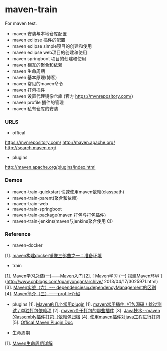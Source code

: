 # maven-train

For maven test.

* maven 安装与本地仓库配置
* maven eclipse 插件的配置
* maven eclipse simple项目的创建和使用
* maven eclipse web项目的创建和使用
* maven springboot 项目的创建和使用
* maven 相互的聚合和依赖
* maven 生命周期
* maven 基本原理(博客)
* maven 常见的maven命令
* maven 打包插件
* maven 设置代理镜像仓库 (官方 https://mvnrepository.com/)
* maven profile 插件的管理
* maven 私有仓库的安装

### URLS

* offical

https://mvnrepository.com/
http://maven.apache.org/
http://search.maven.org/

* plugins

http://maven.apache.org/plugins/index.html

### Demos

* maven-train-quickstart 快速使用maven依赖(classpath)
* maven-train-parent(聚合和依赖)
* maven-train-web
* maven-train-springboot
* maven-train-package(maven 打包与打包插件)
* maven-train-jenkins(maven与jenkins聚合使用 CI)

### Reference

* maven-docker

[1]. [maven构建docker镜像三部曲之一：准备环境](https://blog.csdn.net/boling_cavalry/article/details/78869466)

* train

[1]. [Maven学习总结(一)——Maven入门](http://www.cnblogs.com/xdp-gacl/p/3498271.html)
[2]. [ Maven学习 (一) 搭建Maven环境 ](http://www.cnblogs.com/quanyongan/archive/
2013/04/17/3025971.html)
[3]. [Maven实战（六）--- dependencies与dependencyManagement的区别](https://blog.csdn.net/liutengteng130/article/details/46991829)
[4]. [ Maven简介（三）——profile介绍 ](http://elim.iteye.com/blog/1900568)

* plugins
[1]. [Maven的几个常用plugin](https://www.cnblogs.com/zhangxh20/p/6298062.html)
[1]. [maven常用插件: 打包源码 / 跳过测试 / 单独打包依赖项](http://www.cnblogs.com/yjmyzz/p/4034502.html)
[2]. [maven关于打包的那些插件](https://zhaoyanblog.com/archives/674.html)
[3]. [Java技术--maven的assembly插件打包（依赖包归档](http://www.cnblogs.com/taxuegongzi/p/4226569.html)
[4]. [使用maven插件对java工程进行打包](http://chenzhou123520.iteye.com/blog/1706242)
[5]. [Offical Maven Plugin Doc](http://maven.apache.org/plugins/index.html)

* 生命周期

[1]. [ Maven生命周期详解 ](http://juvenshun.iteye.com/blog/213959)